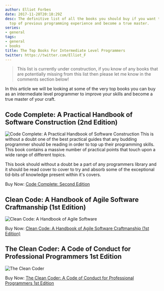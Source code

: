 ```yaml
---
author: Elliot Forbes
date: 2017-11-28T20:18:29Z
desc: The definitive list of all the books you should buy if you want to build on
  top of previous programming experience and become a true master.
series:
- general
tags:
- general
- books
title: The Top Books For Intermediate Level Programmers
twitter: https://twitter.com/Elliot_F
---
```


> This list is currently under construction, if you know of any books that are potentially missing from this list then please let me know in the comments section below!

In this article we will be looking at some of the very top books you can buy as an intermediate level programmer to improve your skills and become a true master of your craft. 

## Code Complete: A Practical Handbook of Software Construction (2nd Edition)

<p><img alt="Code Complete: A Practical Handbook of Software Construction" src="https://s3-eu-west-1.amazonaws.com/images.tutorialedge.net/books/code-complete.jpg" class="book-img" />
This is without a doubt one of the best practical guides that any budding programmer should be reading in order to top up their programming skills. This book contains a massive number of practical points that touch upon a wide range of different topics. </p>

This book should without a doubt be a part of any programmers library and it should be read cover to cover to try and absorb some of the exceptional tid-bits of knowledge present within it's covers.

<div class="amazon-link">Buy Now: <a href="http://amzn.to/2AhM8Jk">Code Complete: Second Edition</a></div>

## Clean Code: A Handbook of Agile Software Craftmanship (1st Edition)

<p><img alt="Clean Code: A Handbook of Agile Software" src="https://s3-eu-west-1.amazonaws.com/images.tutorialedge.net/books/clean-code.jpg" class="book-img" /></p>

<div class="amazon-link">Buy Now: <a href="http://amzn.to/2k9iWQs">Clean Code: A Handbook of Agile Software Craftmanship (1st Edition)</a></div>

## The Clean Coder: A Code of Conduct for Professional Programmers 1st Edition

<p><img alt="The Clean Coder" src="https://s3-eu-west-1.amazonaws.com/images.tutorialedge.net/books/the-clean-coder.jpg" class="book-img" /></p>

<div class="amazon-link">Buy Now: <a href="http://amzn.to/2j0Ls3v">The Clean Coder: A Code of Conduct for Professional Programmers 1st Edition</a></div>